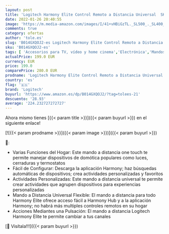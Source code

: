 ```yaml
---
layout: post
title: 'Logitech Harmony Elite Control Remoto a Distancia Universal  SKY  Apple TV  Roku  Sonos y Smart Home  Fácil Configuración  App y Hub  LG/Samsung/Sony/Hisense/Xbox/PS4  Negro'
date: 2022-01-26 20:40:55
image: 'https://m.media-amazon.com/images/I/41+vHBiGzTL._SL500_._SL400_.jpg'
comments: true
category: ofertas
author: 'tole.es'
slug: 'B014GXQOJ2-es Logitech Harmony Elite Control Remoto a Distancia...'
sku: 'B014GXQOJ2-es'
tags: [ 'Accesorios para TV, vídeo y home cinema','Electrónica','Mandos a distancia','TV, vídeo y home cinema','apple','logitech', ]
actualPrice: 199.0 EUR
currency: EUR
price: 199.0
comparePrice: 280.0 EUR
prodname: 'Logitech Harmony Elite Control Remoto a Distancia Universal  SKY  Apple TV  Roku  Sonos y Smart Home  Fácil Configuración  App y Hub  LG/Samsung/Sony/Hisense/Xbox/PS4  Negro'
country: 'es'
flag: '🇪🇸'
brand: 'Logitech'
buyurl: 'https://www.amazon.es/dp/B014GXQOJ2/?tag=tolees-21'
descuento: '28.93'
average: '224.232727272727'
---
```


Ahora mismo tienes [{{< param title >}}]({{< param buyurl >}}) en el siguiente enlace!

[![{{< param prodname >}}]({{< param image >}})]({{< param buyurl >}})

🔎:

- Varias Funciones del Hogar: Este mando a distancia one touch te permite manejar dispositivos de domótica populares como luces, cerraduras y termostatos
- Fácil de Configurar: Descarga la aplicación Harmony; haz búsquedas automáticas de dispositivos; crea actividades personalizadas y favoritos
- Actividades Personalizadas: Este mando a distancia universal te permite crear actividades que agrupen dispositivos para experiencias personalizadas
- Mando a Distancia Universal Flexible: El mando a distancia para todo Harmony Elite ofrece acceso fácil a Harmony Hub y a la aplicación Harmony; no habrá más multiples controles remotos en su hogar
- Acciones Mediantes una Pulsación: El mando a distancia Logitech Harmony Elite te permite cambiar a tus canales

[🛒 Visítala!!!]({{< param buyurl >}})
